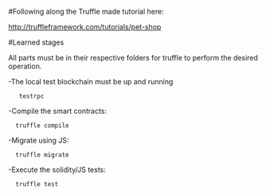 #Following along the Truffle made tutorial here:

http://truffleframework.com/tutorials/pet-shop


#Learned stages 

   All parts must be in their respective folders for truffle to perform the desired
   operation.
  
  -The local test blockchain must be up and running 
       
       testrpc

  -Compile the smart contracts:
  
      truffle compile
      
  -Migrate using JS:  
  
      truffle migrate 
      
  -Execute the solidity/JS tests: 
  
      truffle test 
      

  

